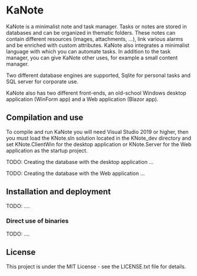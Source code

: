 # KaNote

KaNote is a minimalist note and task manager. Tasks or notes are stored in databases and can be organized in thematic folders. These notes can contain different resources (images, attachments, ...), link various alarms and be enriched with custom attributes. KaNote also integrates a minimalist language with which you can automate tasks. In addition to the task manager, you can give KaNote other uses, for example a small content manager.

Two different database engines are supported, Sqlite for personal tasks and SQL server for corporate use.

KaNote also has two different front-ends, an old-school Windows desktop application (WinForm app) and a Web application (Blazor app). 


## Compilation and use 

To compile and run KaNote you will need Visual Studio 2019 or higher, then you must load the KNote.sln solution located in the KNote_dev directory and set KNote.ClientWin for the desktop application or KNote.Server for the Web application as the startup project.

TODO: Creating the database with the desktop application ...

TODO: Creating the database with the Web application ... 


## Installation and deployment 


TODO: ....


### Direct use of binaries 

TODO: ....


## License

This project is under the MIT License - see the LICENSE.txt file for details.

